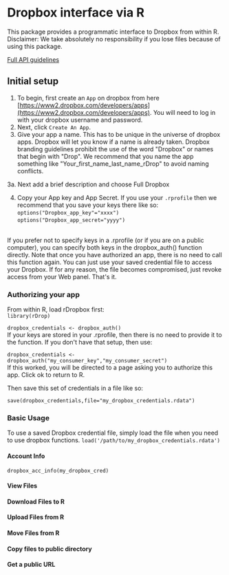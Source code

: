# Dropbox interface via R

This package provides a  programmatic interface to Dropbox from within R. Disclaimer: We take absolutely no responsibility if you lose files because of using this package.

[Full API guidelines](https://www2.dropbox.com/developers/reference/api)


## Initial setup
1. To begin, first create an `App` on dropbox from here [https://www2.dropbox.com/developers/apps](https://www2.dropbox.com/developers/apps). You will need to log in with your dropbox username and password.
2. Next, click `Create An App`.
3. Give your app a name. This has to be unique in the universe of dropbox apps. Dropbox will let you know if a name is already taken. Dropbox branding guidelines prohibit the use of the word "Dropbox" or names that begin with "Drop". We recommend that you name the app something like "Your_first_name_last_name_rDrop" to avoid naming conflicts.

3a. Next add a brief description and choose Full Dropbox

4. Copy your App key and App Secret. If you use your `.rprofile` then we recommend that you save your keys there like so: <br>
`options("Dropbox_app_key"="xxxx")`<br>
`options("Dropbox_app_secret="yyyy")`
<br>
If you prefer not to specify keys in a .rprofile (or if you are on a public computer), you can specify both keys in the dropbox_auth() function directly. Note that once you have authorized an app, there is no need to call this function again. You can just use your saved credential file to access your Dropbox. If for any reason, the file becomes compromised, just revoke access from your Web panel.
That's it.

### Authorizing your app
From within R, load rDropbox first: <br>
`library(rDrop)`

 `dropbox_credentials <- dropbox_auth()` <br>
 If your keys are stored in your .rprofile, then there is no need to provide it to the function. If you don't have that setup, then use: <br>

 `dropbox_credentials <- dropbox_auth("my_consumer_key","my_consumer_secret")` <br>
 If this worked, you will be directed to a page asking you to authorize this app. Click ok to return to R.

 Then save this set of credentials in a file like so:

 `save(dropbox_credentials,file="my_dropbox_credentials.rdata")`

### Basic Usage
To use a saved Dropbox credential file, simply load the file when you need to use dropbox functions.
`load('/path/to/my_dropbox_credentials.rdata')`

#### Account Info
`dropbox_acc_info(my_dropbox_cred)`

#### View Files

#### Download Files to R

#### Upload Files from R

#### Move Files from R

#### Copy files to public directory

#### Get a public URL

